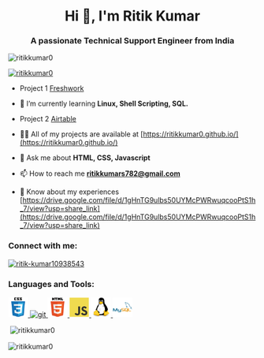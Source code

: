 <h1 align="center">Hi 👋, I'm Ritik Kumar</h1>
<h3 align="center">A passionate Technical Support Engineer from India</h3>

<p align="left"> <img src="https://komarev.com/ghpvc/?username=ritikkumar0&label=Profile%20views&color=0e75b6&style=flat" alt="ritikkumar0" /> </p>

<p align="left"> <a href="https://github.com/ryo-ma/github-profile-trophy"><img src="https://github-profile-trophy.vercel.app/?username=ritikkumar0" alt="ritikkumar0" /></a> </p>

- Project 1 [Freshwork](https://gilded-axolotl-e573a7.netlify.app/)

- 🌱 I’m currently learning **Linux, Shell Scripting, SQL.**

- Project 2 [Airtable](https://airtables.netlify.app/)

- 👨‍💻 All of my projects are available at [https://ritikkumar0.github.io/](https://ritikkumar0.github.io/)

- 💬 Ask me about **HTML, CSS, Javascript**

- 📫 How to reach me **ritikkumars782@gmail.com**

- 📄 Know about my experiences [https://drive.google.com/file/d/1gHnTG9ulbs50UYMcPWRwuqcooPtS1h_7/view?usp=share_link](https://drive.google.com/file/d/1gHnTG9ulbs50UYMcPWRwuqcooPtS1h_7/view?usp=share_link)

<h3 align="left">Connect with me:</h3>
<p align="left">
<a href="https://linkedin.com/in/ritik-kumar10938543" target="blank"><img align="center" src="https://raw.githubusercontent.com/rahuldkjain/github-profile-readme-generator/master/src/images/icons/Social/linked-in-alt.svg" alt="ritik-kumar10938543" height="30" width="40" /></a>
</p>

<h3 align="left">Languages and Tools:</h3>
<p align="left"> <a href="https://www.w3schools.com/css/" target="_blank" rel="noreferrer"> <img src="https://raw.githubusercontent.com/devicons/devicon/master/icons/css3/css3-original-wordmark.svg" alt="css3" width="40" height="40"/> </a> <a href="https://git-scm.com/" target="_blank" rel="noreferrer"> <img src="https://www.vectorlogo.zone/logos/git-scm/git-scm-icon.svg" alt="git" width="40" height="40"/> </a> <a href="https://www.w3.org/html/" target="_blank" rel="noreferrer"> <img src="https://raw.githubusercontent.com/devicons/devicon/master/icons/html5/html5-original-wordmark.svg" alt="html5" width="40" height="40"/> </a> <a href="https://developer.mozilla.org/en-US/docs/Web/JavaScript" target="_blank" rel="noreferrer"> <img src="https://raw.githubusercontent.com/devicons/devicon/master/icons/javascript/javascript-original.svg" alt="javascript" width="40" height="40"/> </a> <a href="https://www.linux.org/" target="_blank" rel="noreferrer"> <img src="https://raw.githubusercontent.com/devicons/devicon/master/icons/linux/linux-original.svg" alt="linux" width="40" height="40"/> </a> <a href="https://www.mysql.com/" target="_blank" rel="noreferrer"> <img src="https://raw.githubusercontent.com/devicons/devicon/master/icons/mysql/mysql-original-wordmark.svg" alt="mysql" width="40" height="40"/> </a> </p>

<p>&nbsp;<img align="center" src="https://github-readme-stats.vercel.app/api?username=ritikkumar0&show_icons=true&locale=en" alt="ritikkumar0" /></p>

<p><img align="center" src="https://github-readme-streak-stats.herokuapp.com/?user=ritikkumar0&" alt="ritikkumar0" /></p>

